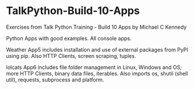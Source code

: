 # TalkPython-Build-10-Apps
Exercises from Talk Python Training - Build 10 Apps by Michael C Kennedy

Python Apps with good examples.
All console apps.

Weather App5 includes installation and use of external packages from PyPI using pip.
Also HTTP Clients, screen scraping, tuples.

lolcats App6 includes file folder management in Linux, Windows and OS; more HTTP Clients, binary data files, iterables.
Also imports os, shutil (shell util), requests, subprocess and platform.
